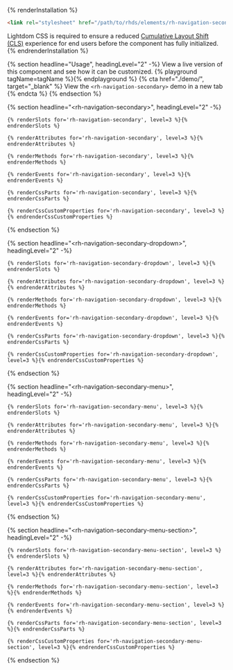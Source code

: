 {% renderInstallation %}
~~~html
<link rel="stylesheet" href="/path/to/rhds/elements/rh-navigation-secondary/rh-navigation-secondary-lightdom.css">
~~~
Lightdom CSS is required to ensure a reduced [Cumulative Layout Shift (CLS)](https://web.dev/cls/) experience for end users before the component has fully initialized.
{% endrenderInstallation %}

{% section headline="Usage", headingLevel="2" -%}
  View a live version of this component and see how it can be customized.
  {% playground tagName=tagName %}{% endplayground %}
  {% cta href="./demo/", target="_blank" %}
    View the `<rh-navigation-secondary>` demo in a new tab
  {% endcta %}
{% endsection %}

{% section headline="&lt;rh-navigation-secondary&gt;", headingLevel="2" -%}  

    {% renderSlots for='rh-navigation-secondary', level=3 %}{% endrenderSlots %}

    {% renderAttributes for='rh-navigation-secondary', level=3 %}{% endrenderAttributes %}

    {% renderMethods for='rh-navigation-secondary', level=3 %}{% endrenderMethods %}

    {% renderEvents for='rh-navigation-secondary', level=3 %}{% endrenderEvents %}

    {% renderCssParts for='rh-navigation-secondary', level=3 %}{% endrenderCssParts %}

    {% renderCssCustomProperties for='rh-navigation-secondary', level=3 %}{% endrenderCssCustomProperties %}
     
{% endsection %}

{% section headline="&lt;rh-navigation-secondary-dropdown&gt;", headingLevel="2" -%}  
  
    {% renderSlots for='rh-navigation-secondary-dropdown', level=3 %}{% endrenderSlots %}
  
    {% renderAttributes for='rh-navigation-secondary-dropdown', level=3 %}{% endrenderAttributes %}
  
    {% renderMethods for='rh-navigation-secondary-dropdown', level=3 %}{% endrenderMethods %}

    {% renderEvents for='rh-navigation-secondary-dropdown', level=3 %}{% endrenderEvents %}

    {% renderCssParts for='rh-navigation-secondary-dropdown', level=3 %}{% endrenderCssParts %}

    {% renderCssCustomProperties for='rh-navigation-secondary-dropdown', level=3 %}{% endrenderCssCustomProperties %}
    
{% endsection %}

{% section headline="&lt;rh-navigation-secondary-menu&gt;", headingLevel="2" -%}  
  
    {% renderSlots for='rh-navigation-secondary-menu', level=3 %}{% endrenderSlots %}

    {% renderAttributes for='rh-navigation-secondary-menu', level=3 %}{% endrenderAttributes %}

    {% renderMethods for='rh-navigation-secondary-menu', level=3 %}{% endrenderMethods %}

    {% renderEvents for='rh-navigation-secondary-menu', level=3 %}{% endrenderEvents %}

    {% renderCssParts for='rh-navigation-secondary-menu', level=3 %}{% endrenderCssParts %}
  
    {% renderCssCustomProperties for='rh-navigation-secondary-menu', level=3 %}{% endrenderCssCustomProperties %}
    
{% endsection %}

{% section headline="&lt;rh-navigation-secondary-menu-section&gt;", headingLevel="2" -%}  
  
    {% renderSlots for='rh-navigation-secondary-menu-section', level=3 %}{% endrenderSlots %}

    {% renderAttributes for='rh-navigation-secondary-menu-section', level=3 %}{% endrenderAttributes %}

    {% renderMethods for='rh-navigation-secondary-menu-section', level=3 %}{% endrenderMethods %}
   
    {% renderEvents for='rh-navigation-secondary-menu-section', level=3 %}{% endrenderEvents %}

    {% renderCssParts for='rh-navigation-secondary-menu-section', level=3 %}{% endrenderCssParts %}

    {% renderCssCustomProperties for='rh-navigation-secondary-menu-section', level=3 %}{% endrenderCssCustomProperties %}
    
{% endsection %}
